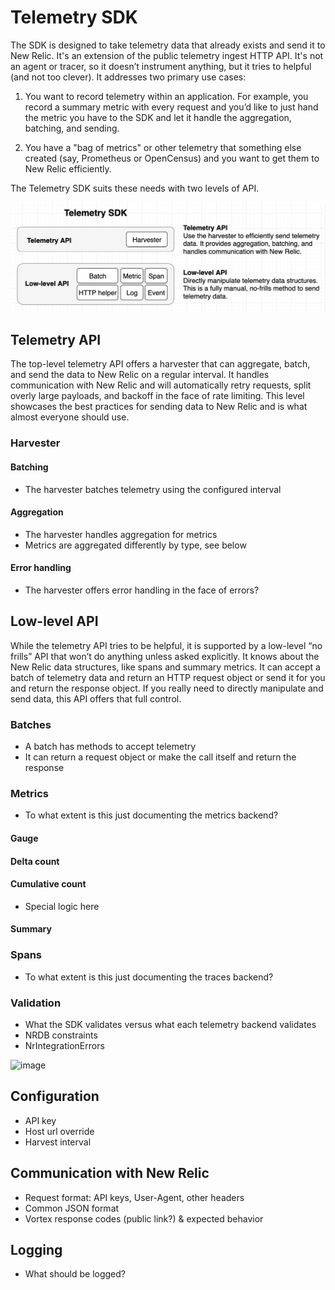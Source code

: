 # Telemetry SDK

The SDK is designed to take telemetry data that already exists and send it to New Relic. It's an extension of the public telemetry ingest HTTP API. It's not an agent or tracer, so it doesn’t instrument anything, but it tries to helpful (and not too clever). It addresses two primary use cases:

1. You want to record telemetry within an application. For example, you record a summary metric with every request and you’d like to just hand the metric you have to the SDK and let it handle the aggregation, batching, and sending.
 
2. You have a "bag of metrics" or other telemetry that something else created (say, Prometheus or OpenCensus) and you want to get them to New Relic efficiently.

The Telemetry SDK suits these needs with two levels of API.

![image](telemetry-sdk-API-levels.png)

## Telemetry API

 The top-level telemetry API offers a harvester that can aggregate, batch, and send the data to New Relic on a regular interval. It handles communication with New Relic and will automatically retry requests, split overly large payloads, and backoff in the face of rate limiting. This level showcases the best practices for sending data to New Relic and is what almost everyone should use.

### Harvester

#### Batching
* The harvester batches telemetry using the configured interval

#### Aggregation
* The harvester handles aggregation for metrics
* Metrics are aggregated differently by type, see below

#### Error handling
* The harvester offers error handling in the face of errors?

## Low-level API

While the telemetry API tries to be helpful, it is supported by a low-level “no frills” API that won’t do anything unless asked explicitly. It knows about the New Relic data structures, like spans and summary metrics. It can accept a batch of telemetry data and return an HTTP request object or send it for you and return the response object. If you really need to directly manipulate and send data, this API offers that full control.

### Batches
* A batch has methods to accept telemetry
* It can return a request object or make the call itself and return the response

### Metrics
* To what extent is this just documenting the metrics backend?

#### Gauge

#### Delta count

#### Cumulative count
* Special logic here

#### Summary

### Spans
* To what extent is this just documenting the traces backend?

### Validation
* What the SDK validates versus what each telemetry backend validates
* NRDB constraints
* NrIntegrationErrors

![image](high-level-MELT-architecture.png)

## Configuration
* API key
* Host url override
* Harvest interval

## Communication with New Relic
* Request format: API keys, User-Agent, other headers
* Common JSON format
* Vortex response codes (public link?) & expected behavior

## Logging
* What should be logged?
